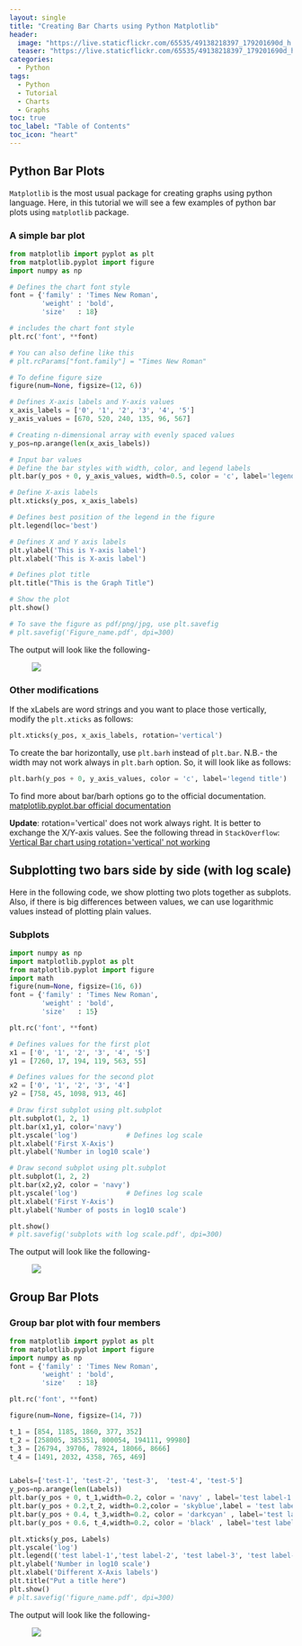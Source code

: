 ```yaml
---
layout: single
title: "Creating Bar Charts using Python Matplotlib"
header:
  image: "https://live.staticflickr.com/65535/49138218397_179201690d_h.jpg"
  teaser: "https://live.staticflickr.com/65535/49138218397_179201690d_h.jpg"
categories:
  - Python
tags:
  - Python
  - Tutorial
  - Charts
  - Graphs
toc: true
toc_label: "Table of Contents"
toc_icon: "heart"
---
```


## Python Bar Plots
`Matplotlib` is the most usual package for creating graphs using python language. Here, in this tutorial we will see a few examples of python bar plots using `matplotlib` package.

### A simple bar plot
```python
from matplotlib import pyplot as plt
from matplotlib.pyplot import figure
import numpy as np

# Defines the chart font style
font = {'family' : 'Times New Roman',
        'weight' : 'bold',
        'size'   : 18}

# includes the chart font style
plt.rc('font', **font)

# You can also define like this
# plt.rcParams["font.family"] = "Times New Roman"

# To define figure size
figure(num=None, figsize=(12, 6))

# Defines X-axis labels and Y-axis values
x_axis_labels = ['0', '1', '2', '3', '4', '5']
y_axis_values = [670, 520, 240, 135, 96, 567]

# Creating n-dimensional array with evenly spaced values
y_pos=np.arange(len(x_axis_labels))

# Input bar values
# Define the bar styles with width, color, and legend labels
plt.bar(y_pos + 0, y_axis_values, width=0.5, color = 'c', label='legend title')

# Define X-axis labels
plt.xticks(y_pos, x_axis_labels)

# Defines best position of the legend in the figure
plt.legend(loc='best')

# Defines X and Y axis labels
plt.ylabel('This is Y-axis label')
plt.xlabel('This is X-axis label')

# Defines plot title
plt.title("This is the Graph Title")

# Show the plot
plt.show()

# To save the figure as pdf/png/jpg, use plt.savefig
# plt.savefig('Figure_name.pdf', dpi=300)
```

The output will look like the following-
<figure>
	<a href="https://live.staticflickr.com/65535/49138239207_5177a2c408_h.jpg"><img src="https://live.staticflickr.com/65535/49138239207_5177a2c408_h.jpg"></a>
</figure>


### Other modifications
If the xLabels are word strings and you want to place those vertically, modify the `plt.xticks` as follows:
```python
plt.xticks(y_pos, x_axis_labels, rotation='vertical')
```

To create the bar horizontally, use `plt.barh` instead of `plt.bar`. N.B.- the width may not work always in `plt.barh` option. So, it will look like as follows:
```Python
plt.barh(y_pos + 0, y_axis_values, color = 'c', label='legend title')
```
To find more about bar/barh options go to the official documentation.
[matplotlib.pyplot.bar official documentation](https://matplotlib.org/3.1.1/api/_as_gen/matplotlib.pyplot.bar.html)

**Update**: rotation='vertical' does not work always right. It is better to exchange the X/Y-axis values. See the following thread in `StackOverflow`:
[Vertical Bar chart using rotation='vertical' not working](https://stackoverflow.com/questions/40104730/vertical-bar-chart-using-rotation-vertical-not-working)


## Subplotting two bars side by side (with log scale)
Here in the following code, we show plotting two plots together as subplots. Also, if there is big differences between values, we can use logarithmic values instead of plotting plain values.

### Subplots
```python
import numpy as np
import matplotlib.pyplot as plt
from matplotlib.pyplot import figure
import math
figure(num=None, figsize=(16, 6))
font = {'family' : 'Times New Roman',
        'weight' : 'bold',
        'size'   : 15}

plt.rc('font', **font)

# Defines values for the first plot
x1 = ['0', '1', '2', '3', '4', '5']
y1 = [7260, 17, 194, 119, 563, 55]

# Defines values for the second plot
x2 = ['0', '1', '2', '3', '4']
y2 = [758, 45, 1098, 913, 46]

# Draw first subplot using plt.subplot
plt.subplot(1, 2, 1)
plt.bar(x1,y1, color='navy')
plt.yscale('log')            # Defines log scale
plt.xlabel('First X-Axis')
plt.ylabel('Number in log10 scale')

# Draw second subplot using plt.subplot
plt.subplot(1, 2, 2)
plt.bar(x2,y2, color = 'navy')
plt.yscale('log')            # Defines log scale
plt.xlabel('First Y-Axis')
plt.ylabel('Number of posts in log10 scale')

plt.show()
# plt.savefig('subplots with log scale.pdf', dpi=300)
```

The output will look like the following-
<figure>
	<a href="https://live.staticflickr.com/65535/49138230462_a021ac7c81_h.jpg"><img src="https://live.staticflickr.com/65535/49138230462_a021ac7c81_h.jpg"></a>
</figure>


## Group Bar Plots
### Group bar plot with four members
```python
from matplotlib import pyplot as plt
from matplotlib.pyplot import figure
import numpy as np
font = {'family' : 'Times New Roman',
        'weight' : 'bold',
        'size'   : 18}

plt.rc('font', **font)

figure(num=None, figsize=(14, 7))

t_1 = [854, 1185, 1860, 377, 352]
t_2 = [258005, 385351, 800054, 194111, 99980]
t_3 = [26794, 39706, 78924, 18066, 8666]
t_4 = [1491, 2032, 4358, 765, 469]


Labels=['test-1', 'test-2', 'test-3',  'test-4', 'test-5']
y_pos=np.arange(len(Labels))
plt.bar(y_pos + 0, t_1,width=0.2, color = 'navy' , label='test label-1')
plt.bar(y_pos + 0.2,t_2, width=0.2,color = 'skyblue',label = 'test label-2')
plt.bar(y_pos + 0.4, t_3,width=0.2, color = 'darkcyan' , label='test label-3')
plt.bar(y_pos + 0.6, t_4,width=0.2, color = 'black' , label='test label-4')

plt.xticks(y_pos, Labels)
plt.yscale('log')
plt.legend(('test label-1','test label-2', 'test label-3', 'test label-4'))
plt.ylabel('Number in log10 scale')
plt.xlabel('Different X-Axis labels')
plt.title("Put a title here")
plt.show()
# plt.savefig('figure_name.pdf', dpi=300)
```

The output will look like the following-
<figure>
	<a href="https://live.staticflickr.com/65535/49138224572_83b768c1ea_h.jpg"><img src="https://live.staticflickr.com/65535/49138224572_83b768c1ea_h.jpg"></a>
</figure>